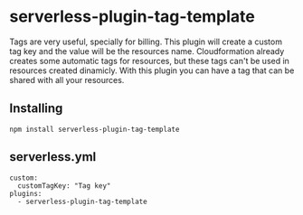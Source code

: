 # serverless-plugin-tag-template

Tags are very useful, specially for billing. This plugin will create a custom tag key and the value will be the resources name.
Cloudformation already creates some automatic tags for resources, but these tags can't be used in resources created dinamicly. With this plugin you can have a tag that can be shared with all your resources.

## Installing

    npm install serverless-plugin-tag-template
## serverless.yml   
  
    custom:
      customTagKey: "Tag key"
    plugins:
      - serverless-plugin-tag-template